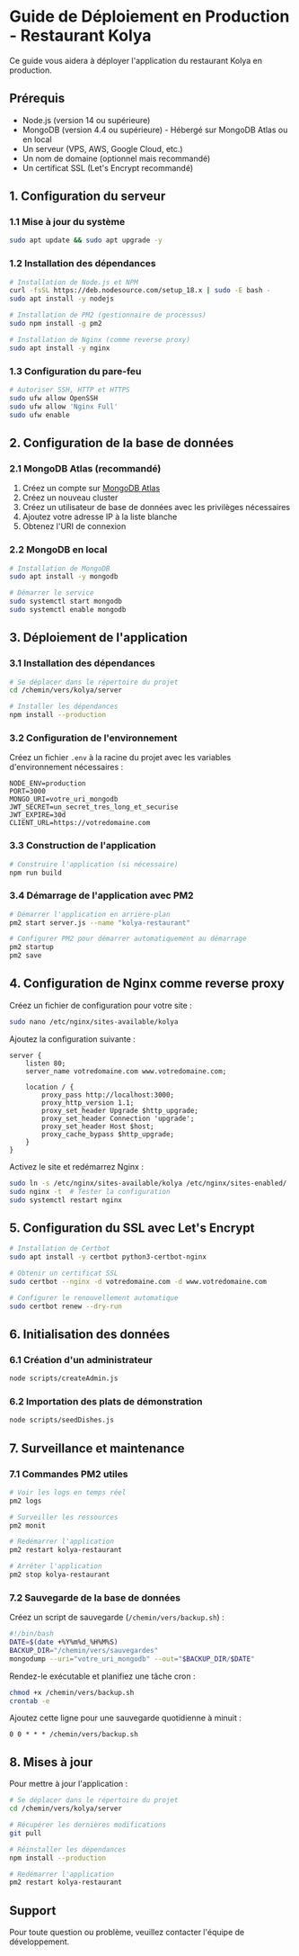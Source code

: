 # Guide de Déploiement en Production - Restaurant Kolya

Ce guide vous aidera à déployer l'application du restaurant Kolya en production.

## Prérequis

- Node.js (version 14 ou supérieure)
- MongoDB (version 4.4 ou supérieure) - Hébergé sur MongoDB Atlas ou en local
- Un serveur (VPS, AWS, Google Cloud, etc.)
- Un nom de domaine (optionnel mais recommandé)
- Un certificat SSL (Let's Encrypt recommandé)

## 1. Configuration du serveur

### 1.1 Mise à jour du système

```bash
sudo apt update && sudo apt upgrade -y
```

### 1.2 Installation des dépendances

```bash
# Installation de Node.js et NPM
curl -fsSL https://deb.nodesource.com/setup_18.x | sudo -E bash -
sudo apt install -y nodejs

# Installation de PM2 (gestionnaire de processus)
sudo npm install -g pm2

# Installation de Nginx (comme reverse proxy)
sudo apt install -y nginx
```

### 1.3 Configuration du pare-feu

```bash
# Autoriser SSH, HTTP et HTTPS
sudo ufw allow OpenSSH
sudo ufw allow 'Nginx Full'
sudo ufw enable
```

## 2. Configuration de la base de données

### 2.1 MongoDB Atlas (recommandé)

1. Créez un compte sur [MongoDB Atlas](https://www.mongodb.com/cloud/atlas)
2. Créez un nouveau cluster
3. Créez un utilisateur de base de données avec les privilèges nécessaires
4. Ajoutez votre adresse IP à la liste blanche
5. Obtenez l'URI de connexion

### 2.2 MongoDB en local

```bash
# Installation de MongoDB
sudo apt install -y mongodb

# Démarrer le service
sudo systemctl start mongodb
sudo systemctl enable mongodb
```

## 3. Déploiement de l'application

### 3.1 Installation des dépendances

```bash
# Se déplacer dans le répertoire du projet
cd /chemin/vers/kolya/server

# Installer les dépendances
npm install --production
```

### 3.2 Configuration de l'environnement

Créez un fichier `.env` à la racine du projet avec les variables d'environnement nécessaires :

```env
NODE_ENV=production
PORT=3000
MONGO_URI=votre_uri_mongodb
JWT_SECRET=un_secret_tres_long_et_securise
JWT_EXPIRE=30d
CLIENT_URL=https://votredomaine.com
```

### 3.3 Construction de l'application

```bash
# Construire l'application (si nécessaire)
npm run build
```

### 3.4 Démarrage de l'application avec PM2

```bash
# Démarrer l'application en arrière-plan
pm2 start server.js --name "kolya-restaurant"

# Configurer PM2 pour démarrer automatiquement au démarrage
pm2 startup
pm2 save
```

## 4. Configuration de Nginx comme reverse proxy

Créez un fichier de configuration pour votre site :

```bash
sudo nano /etc/nginx/sites-available/kolya
```

Ajoutez la configuration suivante :

```nginx
server {
    listen 80;
    server_name votredomaine.com www.votredomaine.com;

    location / {
        proxy_pass http://localhost:3000;
        proxy_http_version 1.1;
        proxy_set_header Upgrade $http_upgrade;
        proxy_set_header Connection 'upgrade';
        proxy_set_header Host $host;
        proxy_cache_bypass $http_upgrade;
    }
}
```

Activez le site et redémarrez Nginx :

```bash
sudo ln -s /etc/nginx/sites-available/kolya /etc/nginx/sites-enabled/
sudo nginx -t  # Tester la configuration
sudo systemctl restart nginx
```

## 5. Configuration du SSL avec Let's Encrypt

```bash
# Installation de Certbot
sudo apt install -y certbot python3-certbot-nginx

# Obtenir un certificat SSL
sudo certbot --nginx -d votredomaine.com -d www.votredomaine.com

# Configurer le renouvellement automatique
sudo certbot renew --dry-run
```

## 6. Initialisation des données

### 6.1 Création d'un administrateur

```bash
node scripts/createAdmin.js
```

### 6.2 Importation des plats de démonstration

```bash
node scripts/seedDishes.js
```

## 7. Surveillance et maintenance

### 7.1 Commandes PM2 utiles

```bash
# Voir les logs en temps réel
pm2 logs

# Surveiller les ressources
pm2 monit

# Redémarrer l'application
pm2 restart kolya-restaurant

# Arrêter l'application
pm2 stop kolya-restaurant
```

### 7.2 Sauvegarde de la base de données

Créez un script de sauvegarde (`/chemin/vers/backup.sh`) :

```bash
#!/bin/bash
DATE=$(date +%Y%m%d_%H%M%S)
BACKUP_DIR="/chemin/vers/sauvegardes"
mongodump --uri="votre_uri_mongodb" --out="$BACKUP_DIR/$DATE"
```

Rendez-le exécutable et planifiez une tâche cron :

```bash
chmod +x /chemin/vers/backup.sh
crontab -e
```

Ajoutez cette ligne pour une sauvegarde quotidienne à minuit :

```
0 0 * * * /chemin/vers/backup.sh
```

## 8. Mises à jour

Pour mettre à jour l'application :

```bash
# Se déplacer dans le répertoire du projet
cd /chemin/vers/kolya/server

# Récupérer les dernières modifications
git pull

# Réinstaller les dépendances
npm install --production

# Redémarrer l'application
pm2 restart kolya-restaurant
```

## Support

Pour toute question ou problème, veuillez contacter l'équipe de développement.
